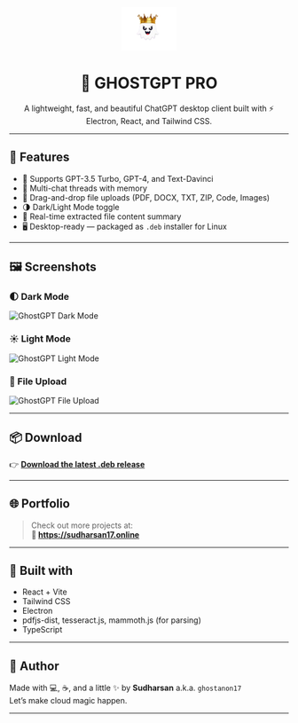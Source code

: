 <p align="center">
  <img src="icon.png" width="100" alt="GhostGPT Logo" />
</p>

<h1 align="center">👑 GHOSTGPT PRO</h1>

<p align="center">
  A lightweight, fast, and beautiful ChatGPT desktop client built with ⚡️ Electron, React, and Tailwind CSS.
</p>

---

## 🚀 Features

- 🔌 Supports GPT-3.5 Turbo, GPT-4, and Text-Davinci
- 🧠 Multi-chat threads with memory
- 📎 Drag-and-drop file uploads (PDF, DOCX, TXT, ZIP, Code, Images)
- 🌗 Dark/Light Mode toggle
- 🧾 Real-time extracted file content summary
- 🖥️ Desktop-ready — packaged as `.deb` installer for Linux

---

## 🖼️ Screenshots

### 🌓 Dark Mode

<img src="screenshot-darkmode.png" alt="GhostGPT Dark Mode" />

### ☀️ Light Mode

<img src="screenshot-lightmode.png" alt="GhostGPT Light Mode" />

### 📂 File Upload

<img src="screenshot-upload.png" alt="GhostGPT File Upload" />

---

## 📦 Download

👉 [**Download the latest .deb release**](https://github.com/Sudharsan6565/ghostgpt-pro/releases/latest)

---

## 🌐 Portfolio

> Check out more projects at:  
**🔗 https://sudharsan17.online**

---

## 🤘 Built with

- React + Vite
- Tailwind CSS
- Electron
- pdfjs-dist, tesseract.js, mammoth.js (for parsing)
- TypeScript

---

## 🧙 Author

Made with 💻, ☕, and a little ✨ by **Sudharsan** a.k.a. `ghostanon17`  
Let’s make cloud magic happen.

---


